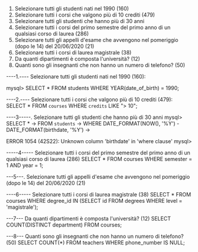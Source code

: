1. Selezionare tutti gli studenti nati nel 1990 (160)
2. Selezionare tutti i corsi che valgono più di 10 crediti (479)
3. Selezionare tutti gli studenti che hanno più di 30 anni
4. Selezionare tutti i corsi del primo semestre del primo anno di un qualsiasi corso di
   laurea (286)
5. Selezionare tutti gli appelli d'esame che avvengono nel pomeriggio (dopo le 14) del
   20/06/2020 (21)
6. Selezionare tutti i corsi di laurea magistrale (38)
7. Da quanti dipartimenti è composta l'università? (12)
8. Quanti sono gli insegnanti che non hanno un numero di telefono? (50)

----1.---- Selezionare tutti gli studenti nati nel 1990 (160):

mysql> SELECT \* FROM students WHERE YEAR(date_of_birth) = 1990;

----2.---- Selezionare tutti i corsi che valgono più di 10 crediti (479):
SELECT \* FROM `courses` WHERE `credits` LIKE "> 10";

----3-----. Selezionare tutti gli studenti che hanno più di 30 anni
mysql> SELECT \*
-> FROM `students`
-> WHERE DATE_FORMAT(NOW(), '%Y') - DATE_FORMAT(birthdate, '%Y')
->

ERROR 1054 (42S22): Unknown column 'birthdate' in 'where clause'
mysql>

-----4----- Selezionare tutti i corsi del primo semestre del primo anno di un qualsiasi corso di laurea (286)
SELECT \* FROM courses WHERE semester = 1 AND year = 1;

---5---. Selezionare tutti gli appelli d'esame che avvengono nel pomeriggio (dopo le 14) del
20/06/2020 (21)

----6----- Selezionare tutti i corsi di laurea magistrale (38)
SELECT \* FROM courses WHERE degree_id IN (SELECT id FROM degrees WHERE level = 'magistrale');

---7--- Da quanti dipartimenti è composta l'università? (12)
SELECT COUNT(DISTINCT department) FROM courses;

---8--- Quanti sono gli insegnanti che non hanno un numero di telefono? (50)
SELECT COUNT(\*) FROM teachers WHERE phone_number IS NULL;
